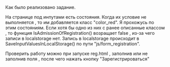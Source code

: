 Как было реализовано задание.

На странице под инпутами есть состояния. Когда их условие не выполняется , то им добавляется класс "color_red". Я прохожусь по этим состояниям. Если хотя бы одно из них с ранее описанные классом , то функция IsAdmissionOfRegistration() возращает false , из-за чего записи в localstorage нет. Запись в localstorage происходит в SaveInputValuesInLocalStorage() по пути "js/form_registration".

Проверить работу можно при запуске reg.html , заполнив или не заполнив поля , после чего нажать кнопку "Зарегистрироваться"